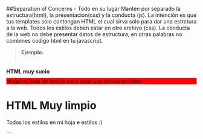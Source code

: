 ##Separation of Concerns - Todo en su lugar
Manten por separado la estructura(html), la presentacion(css) y la conducta (js). La intención es que tus templates solo contengan HTML el cual sirva solo para dar una estrctura a la web. Todos los estilos deben estar en otro archivo (css). La conducta de la web no debe presentar datos de estructura, en otras palabras no combines codigo html en tu javascript.

>**Ejemplo:**
>```html
<!-- Not recommended -->
<!DOCTYPE html>
<title>HTML sucio</title>
<link rel="stylesheet" href="estilo1.css" media="screen">
<link rel="stylesheet" href="grilla.css" media="screen">
<h1 style="font-size: 1em;">HTML muy sucio</h1>
<div style="background:red;">tengo mi hoja de estilos pero igual uso estilos en linea</div>
<script>
function alertarqueyacargo(){
	alert('cargue');
}
</script>
<!-- Recommended -->
<!DOCTYPE html>
<title>HTML Limpio</title>
<link rel="stylesheet" href="base.css">
<h1>HTML Muy limpio</h1>
<p>Todos los estilos en mi hoja e estilos :) </p>
<script src="funciones.js"></script>
```